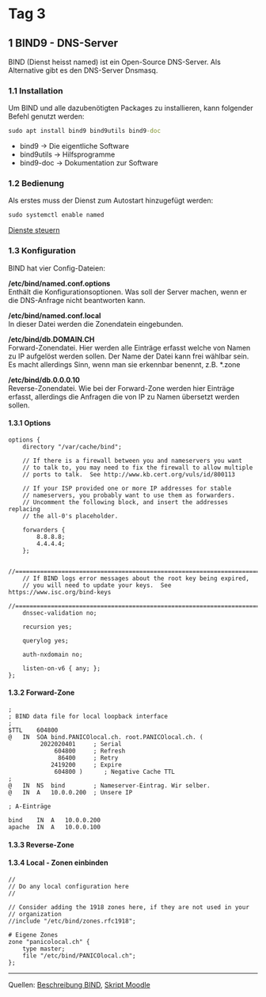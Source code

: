 # Tag 3

## 1 BIND9 - DNS-Server

BIND (Dienst heisst named) ist ein Open-Source DNS-Server. Als Alternative gibt es den DNS-Server Dnsmasq.

### 1.1 Installation

Um BIND und alle dazubenötigten Packages zu installieren, kann folgender Befehl genutzt werden:  
```cmd
sudo apt install bind9 bind9utils bind9-doc
```

- bind9 -> Die eigentliche Software  
- bind9utils -> Hilfsprogramme  
- bind9-doc -> Dokumentation zur Software

### 1.2 Bedienung

Als erstes muss der Dienst zum Autostart hinzugefügt werden:  
```cmd
sudo systemctl enable named
```

[Dienste steuern](/m239/tag3/dienste_steuern.md)

### 1.3 Konfiguration

BIND hat vier Config-Dateien:

**/etc/bind/named.conf.options**  
Enthält die Konfigurationsoptionen. Was soll der Server machen, wenn er die DNS-Anfrage nicht beantworten kann.

**/etc/bind/named.conf.local**  
In dieser Datei werden die Zonendatein eingebunden.

**/etc/bind/db.DOMAIN.CH**  
Forward-Zonendatei. Hier werden alle Einträge erfasst welche von Namen zu IP aufgelöst werden sollen. Der Name der Datei kann frei wählbar sein. Es macht allerdings Sinn, wenn man sie erkennbar benennt, z.B. *.zone

**/etc/bind/db.0.0.0.10**  
Reverse-Zonendatei. Wie bei der Forward-Zone werden hier Einträge erfasst, allerdings die Anfragen die von IP zu Namen übersetzt werden sollen.

#### 1.3.1 Options

```config
options {
	directory "/var/cache/bind";

	// If there is a firewall between you and nameservers you want
	// to talk to, you may need to fix the firewall to allow multiple
	// ports to talk.  See http://www.kb.cert.org/vuls/id/800113

	// If your ISP provided one or more IP addresses for stable 
	// nameservers, you probably want to use them as forwarders.  
	// Uncomment the following block, and insert the addresses replacing 
	// the all-0's placeholder.

	forwarders {
		8.8.8.8;
		4.4.4.4;
	};

	//========================================================================
	// If BIND logs error messages about the root key being expired,
	// you will need to update your keys.  See https://www.isc.org/bind-keys
	//========================================================================
	dnssec-validation no;

	recursion yes;

	querylog yes;

	auth-nxdomain no;

	listen-on-v6 { any; };
};
```

#### 1.3.2 Forward-Zone

```config
;
; BIND data file for local loopback interface
;
$TTL	604800
@	IN	SOA	bind.PANICOlocal.ch. root.PANICOlocal.ch. (
	     2022020401		; Serial
			 604800		; Refresh
			  86400		; Retry
			2419200		; Expire
			 604800 )      ; Negative Cache TTL
;
@	IN	NS  bind	    ; Nameserver-Eintrag. Wir selber.
@	IN	A   10.0.0.200  ; Unsere IP

; A-Einträge

bind    IN	A	10.0.0.200
apache  IN	A	10.0.0.100
```

#### 1.3.3 Reverse-Zone

#### 1.3.4 Local - Zonen einbinden

```config
//
// Do any local configuration here
//

// Consider adding the 1918 zones here, if they are not used in your
// organization
//include "/etc/bind/zones.rfc1918";

# Eigene Zones
zone "panicolocal.ch" {
	type master;
	file "/etc/bind/PANICOlocal.ch";
};
```

---

Quellen: [Beschreibung BIND](https://wiki.ubuntuusers.de/DNS-Server_Bind/), [Skript Moodle](https://moodle.bztf.ch/pluginfile.php/154386/mod_resource/content/1/site/01_script/140_BIND9/)
